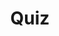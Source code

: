 ---
title: "Quiz"
passing_percentage: 70
layout: "test"
type: "test"
questions:
  - id: "q1"
    text: "What is the relationship between Organizations, Teams, and Workspaces in Layer5 Cloud?"
    type: "single-answer"
    marks: 2
    options:
      - id: "a"
        text: "Organizations contain multiple Teams, and Teams manage access to Workspaces and their resources"
        is_correct: true
      - id: "b"
        text: "Workspaces contain Organizations, which contain Teams"
      - id: "c"
        text: "Teams are independent of Organizations and Workspaces"
      - id: "d"
        text: "Organizations are managed within individual Workspaces"
  - id: "q2"
    text: "What are the methods available for adding users to an Organization in Layer5 Cloud?"
    type: "multiple-answers"
    marks: 2
    options:
      - id: "a"
        text: "Using an invite link"
        is_correct: true
      - id: "b"
        text: "Creating new user accounts directly"
        is_correct: true
      - id: "c"
        text: "Adding existing Layer5 Cloud users"
        is_correct: true
      - id: "d"
        text: "Inviting users via email who don't have Layer5 Cloud accounts"
        is_correct: true
  - id: "q3"
    text: "What do users receive when they are added to an organization?"
    type: "single-answer"
    marks: 2
    options:
      - id: "a"
        text: "Full administrator privileges"
      - id: "b"
        text: "A set of default permissions"
        is_correct: true
      - id: "c"
        text: "No permissions until manually assigned"
      - id: "d"
        text: "Read-only access to all organization resources"
---